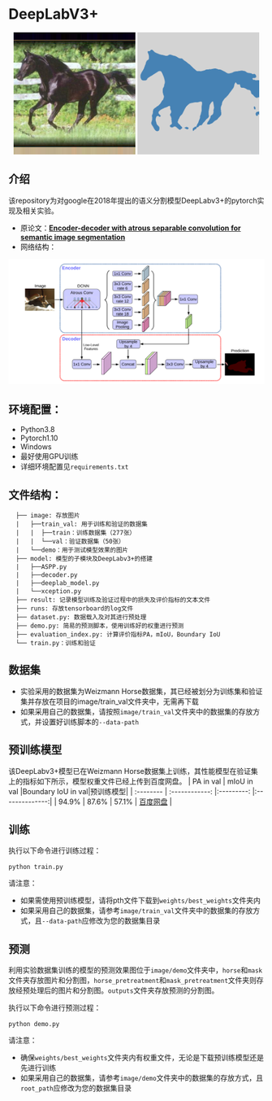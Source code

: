 # DeepLabV3+

<p align="center">
  <img src="image/horse.png" width="240" title="Original Image"/>
  <img src="image/mask.png" width="240" title="IndexNet Matting"/>
</p>

## 介绍
该repository为对google在2018年提出的语义分割模型DeepLabv3+的pytorch实现及相关实验。
- 原论文：**[Encoder-decoder with atrous separable convolution for semantic image segmentation](https://arxiv.org/abs/1802.02611v3)**
- 网络结构：
<img src="image/network.png" width="" title="Original Image"/>

## 环境配置：
* Python3.8
* Pytorch1.10
* Windows
* 最好使用GPU训练
* 详细环境配置见```requirements.txt```
## 文件结构：
```
  ├── image: 存放图片
  |   ├──train_val: 用于训练和验证的数据集
  |   |  ├──train：训练数据集（277张）
  |   |  └──val：验证数据集（50张）
  |   └──demo：用于测试模型效果的图片
  ├── model: 模型的子模块及DeepLabv3+的搭建
  |   ├──ASPP.py
  |   ├──decoder.py
  |   ├──deeplab_model.py
  |   └──xception.py
  ├── result: 记录模型训练及验证过程中的损失及评价指标的文本文件
  ├── runs: 存放tensorboard的log文件
  ├── dataset.py: 数据载入及对其进行预处理
  ├── demo.py: 简易的预测脚本，使用训练好的权重进行预测
  ├── evaluation_index.py: 计算评价指标PA，mIoU，Boundary IoU
  └── train.py：训练和验证
```
## 数据集
- 实验采用的数据集为Weizmann Horse数据集，其已经被划分为训练集和验证集并存放在项目的image/train_val文件夹中，无需再下载
- 如果采用自己的数据集，请按照`image/train_val`文件夹中的数据集的存放方式，并设置好训练脚本的`--data-path`

## 预训练模型
该DeepLabv3+模型已在Weizmann Horse数据集上训练，其性能模型在验证集上的指标如下所示，模型权重文件已经上传到百度网盘。
| PA in val | mIoU in val    |Boundary IoU in val|预训练模型|
| :-------- | :------------: |:---------: |:--------------:|
| 94.9%  | 87.6%          | 57.1%     | [百度网盘](https://pan.baidu.com/s/1GyLF2LBzQL-tY6v3GlM2mw?pwd=op76) |

## 训练
执行以下命令进行训练过程：

    python train.py

请注意：
- 如果需使用预训练模型，请将pth文件下载到`weights/best_weights`文件夹内
- 如果采用自己的数据集，请参考`image/train_val`文件夹中的数据集的存放方式，且`--data-path`应修改为您的数据集目录

## 预测
利用实验数据集训练的模型的预测效果图位于`image/demo`文件夹中，`horse`和`mask`文件夹存放图片和分割图，`horse_pretreatment`和`mask_pretreatment`文件夹则存放经预处理后的图片和分割图。`outputs`文件夹存放预测的分割图。

执行以下命令进行预测过程：

    python demo.py

请注意：
- 确保`weights/best_weights`文件夹内有权重文件，无论是下载预训练模型还是先进行训练
- 如果采用自己的数据集，请参考`image/demo`文件夹中的数据集的存放方式，且`root_path`应修改为您的数据集目录


